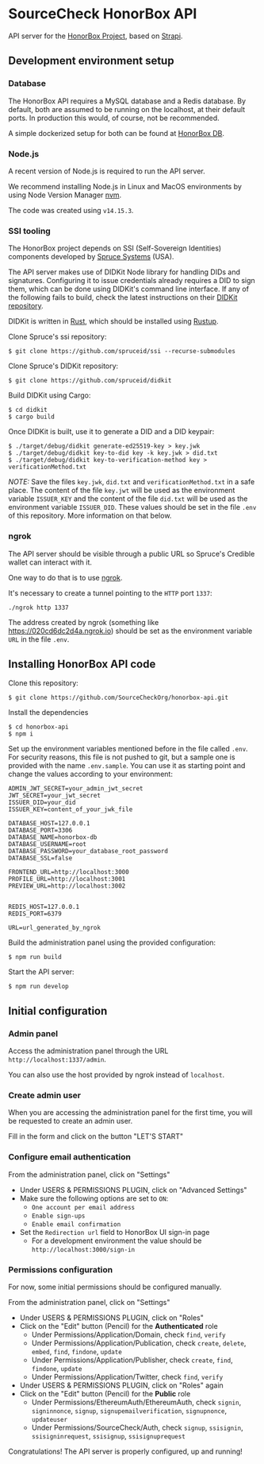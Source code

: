 # SourceCheck HonorBox API

API server for the [HonorBox
Project](https://github.com/SourceCheckOrg/honorbox), based on
[Strapi](https://strapi.io).


## Development environment setup

### Database 

The HonorBox API requires a MySQL database and a Redis database. By default, both
are assumed to be running on the localhost, at their default ports. In
production this would, of course, not be recommended.

A simple dockerized setup for both can be found at [HonorBox
DB](https://github.com/SourceCheckOrg/honorbox-db).

### Node.js

A recent version of Node.js is required to run the API server.

We recommend installing Node.js in Linux and MacOS environments by using Node
Version Manager [nvm](https://github.com/nvm-sh/nvm).

The code was created using `v14.15.3`.

### SSI tooling

The HonorBox project depends on SSI (Self-Sovereign Identities) components developed by [Spruce
Systems](https://spruceid.dev/docs/) (USA). 

The API server makes use of DIDKit Node library for handling DIDs and
signatures. Configuring it to issue credentials already requires a DID to sign
them, which can be done using DIDKit's command line interface. If any of the
following fails to build, check the latest instructions on their [DIDKit
repository](https://github.com/spruceid/didkit/).

DIDKit is written in [Rust](https://www.rust-lang.org/), which should be
installed using [Rustup](https://rustup.rs/).

Clone Spruce's ssi repository:
```
$ git clone https://github.com/spruceid/ssi --recurse-submodules
```

Clone Spruce's DIDKit repository:
```
$ git clone https://github.com/spruceid/didkit
```

Build DIDKit using Cargo:
```
$ cd didkit
$ cargo build
```

Once DIDKit is built, use it to generate a DID and a DID keypair:
```
$ ./target/debug/didkit generate-ed25519-key > key.jwk
$ ./target/debug/didkit key-to-did key -k key.jwk > did.txt
$ ./target/debug/didkit key-to-verification-method key > verificationMethod.txt
```

*NOTE:* Save the files `key.jwk`, `did.txt` and `verificationMethod.txt` in a safe 
place. The content of the file `key.jwt` will be used as the environment variable 
`ISSUER_KEY` and the content of the file `did.txt` will be used as the environment 
variable `ISSUER_DID`. These values should be set in the file `.env` of this repository.
More information on that below. 

### ngrok

The API server should be visible through a public URL so Spruce's Credible
wallet can interact with it.

One way to do that is to use [ngrok](https://ngrok.com/). 

It's necessary to create a tunnel pointing to the `HTTP` port `1337`:

```
./ngrok http 1337
```

The address created by ngrok (something like https://020cd6dc2d4a.ngrok.io)
should be set as the environment variable `URL` in the file `.env`.

## Installing HonorBox API code

Clone this repository:
```
$ git clone https://github.com/SourceCheckOrg/honorbox-api.git
```

Install the dependencies
```
$ cd honorbox-api
$ npm i
```

Set up the environment variables mentioned before in the file called `.env`. For
security reasons, this file is not pushed to git, but a sample one is provided
with the name `.env.sample`. You can use it as starting point and change the
values according to your environment:

```
ADMIN_JWT_SECRET=your_admin_jwt_secret
JWT_SECRET=your_jwt_secret
ISSUER_DID=your_did
ISSUER_KEY=content_of_your_jwk_file

DATABASE_HOST=127.0.0.1
DATABASE_PORT=3306
DATABASE_NAME=honorbox-db
DATABASE_USERNAME=root
DATABASE_PASSWORD=your_database_root_password
DATABASE_SSL=false

FRONTEND_URL=http://localhost:3000
PROFILE_URL=http://localhost:3001
PREVIEW_URL=http://localhost:3002


REDIS_HOST=127.0.0.1
REDIS_PORT=6379

URL=url_generated_by_ngrok
```

Build the administration panel using the provided configuration:
```
$ npm run build
```

Start the API server:
```
$ npm run develop
```

## Initial configuration

### Admin panel

Access the administration panel through the URL `http://localhost:1337/admin`.

You can also use the host provided by ngrok instead of `localhost`. 

### Create admin user

When you are accessing the administration panel for the first time, you will be
requested to create an admin user.

Fill in the form and click on the button "LET'S START"

### Configure email authentication

From the administration panel, click on "Settings"
* Under USERS & PERMISSIONS PLUGIN, click on "Advanced Settings"
* Make sure the following options are set to `ON`:
  * `One account per email address` 
  * `Enable sign-ups`
  * `Enable email confirmation`
* Set the `Redirection url` field to HonorBox UI sign-in page
  * For a development environment the value should be `http://localhost:3000/sign-in` 


### Permissions configuration

For now, some initial permissions should be configured manually.

From the administration panel, click on "Settings"
* Under USERS & PERMISSIONS PLUGIN, click on "Roles"
* Click on the "Edit" button (Pencil) for the **Authenticated** role
    * Under Permissions/Application/Domain, check `find`, `verify`
    * Under Permissions/Application/Publication, check `create`, `delete`, `embed`, `find`,
      `findone`, `update`
    * Under Permissions/Application/Publisher, check `create`, `find`, `findone`, `update`
    * Under Permissions/Application/Twitter, check `find`, `verify`
* Under USERS & PERMISSIONS PLUGIN, click on "Roles" again
* Click on the "Edit" button (Pencil) for the **Public** role
    * Under Permissions/EthereumAuth/EthereumAuth, check `signin`, `signinnonce`, `signup`, `signupemailverification`, `signupnonce`, `updateuser`
    * Under Permissions/SourceCheck/Auth, check `signup`, `ssisignin`, `ssisigninrequest`, `ssisignup`, `ssisignuprequest`

Congratulations! The API server is properly configured, up and running!
